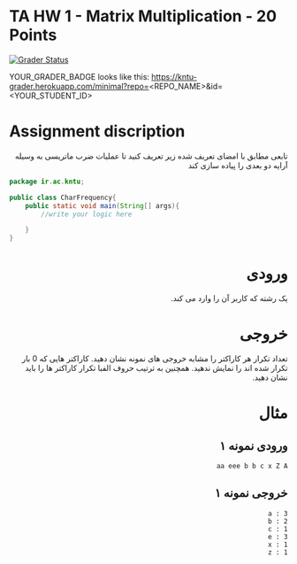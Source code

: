 # TA HW 1 - Matrix Multiplication - 20 Points

[![Grader Status](YOUR_GRADER_BADGE)](YOUR_GRADER_BADGE)

YOUR_GRADER_BADGE looks like this: https://kntu-grader.herokuapp.com/minimal?repo=<REPO_NAME>&id=<YOUR_STUDENT_ID>




# Assignment discription

<div dir="rtl" align="right">
تابعی مطابق با امضای تعریف شده زیر تعریف کنید تا عملیات ضرب ماتریسی به وسیله آرایه دو بعدی را پیاده سازی کند
</div>



```java
package ir.ac.kntu;

public class CharFrequency{
    public static void main(String[] args){
        //write your logic here

    }
}
```

<div dir="rtl" align="right">
    
# ورودی
یک رشته که کاربر آن را وارد می کند.
# خروجی
تعداد تکرار هر کاراکتر را مشابه خروجی های نمونه نشان دهید. کاراکتر هایی که 0 بار تکرار شده اند را نمایش ندهید. همچنین به ترتیب حروف الفبا تکرار کاراکتر ها را باید نشان دهید. 

# مثال

## ورودی نمونه ۱
```
aa eee b b c x Z A
```


## خروجی نمونه ۱
```
a : 3
b : 2
c : 1
e : 3
x : 1
z : 1
```
</div>
